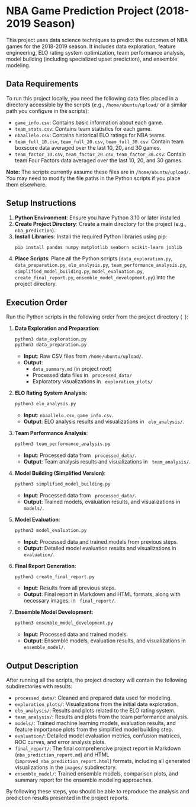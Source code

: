 # NBA Game Prediction Project (2018-2019 Season)

This project uses data science techniques to predict the outcomes of NBA games for the 2018-2019 season. It includes data exploration, feature engineering, ELO rating system optimization, team performance analysis, model building (including specialized upset prediction), and ensemble modeling.

## Data Requirements

To run this project locally, you need the following data files placed in a directory accessible by the scripts (e.g., `/home/ubuntu/upload/` or a similar path you configure in the scripts):

- `game_info.csv`: Contains basic information about each game.
- `team_stats.csv`: Contains team statistics for each game.
- `nbaallelo.csv`: Contains historical ELO ratings for NBA teams.
- `team_full_10.csv`, `team_full_20.csv`, `team_full_30.csv`: Contain team boxscore data averaged over the last 10, 20, and 30 games.
- `team_factor_10.csv`, `team_factor_20.csv`, `team_factor_30.csv`: Contain team Four Factors data averaged over the last 10, 20, and 30 games.

**Note:** The scripts currently assume these files are in `/home/ubuntu/upload/`. You may need to modify the file paths in the Python scripts if you place them elsewhere.

## Setup Instructions

1.  **Python Environment**: Ensure you have Python 3.10 or later installed.
2.  **Create Project Directory**: Create a main directory for the project (e.g., `nba_prediction`).
3.  **Install Libraries**: Install the required Python libraries using pip:
    ```bash
    pip install pandas numpy matplotlib seaborn scikit-learn joblib
    ```
4.  **Place Scripts**: Place all the Python scripts (`data_exploration.py`, `data_preparation.py`, `elo_analysis.py`, `team_performance_analysis.py`, `simplified_model_building.py`, `model_evaluation.py`, `create_final_report.py`, `ensemble_model_development.py`) into the project directory.

## Execution Order

Run the Python scripts in the following order from the project directory (` `):

1.  **Data Exploration and Preparation**:
    ```bash
    python3 data_exploration.py
    python3 data_preparation.py
    ```
    *   **Input**: Raw CSV files from `/home/ubuntu/upload/`.
    *   **Output**: 
        *   `data_summary.md` (in project root)
        *   Processed data files in ` processed_data/`
        *   Exploratory visualizations in ` exploration_plots/`

2.  **ELO Rating System Analysis**:
    ```bash
    python3 elo_analysis.py
    ```
    *   **Input**: `nbaallelo.csv`, `game_info.csv`.
    *   **Output**: ELO analysis results and visualizations in ` elo_analysis/`.

3.  **Team Performance Analysis**:
    ```bash
    python3 team_performance_analysis.py
    ```
    *   **Input**: Processed data from ` processed_data/`.
    *   **Output**: Team analysis results and visualizations in ` team_analysis/`.

4.  **Model Building (Simplified Version)**:
    ```bash
    python3 simplified_model_building.py 
    ```
    *   **Input**: Processed data from ` processed_data/`.
    *   **Output**: Trained models, evaluation results, and visualizations in ` models/`.

5.  **Model Evaluation**:
    ```bash
    python3 model_evaluation.py
    ```
    *   **Input**: Processed data and trained models from previous steps.
    *   **Output**: Detailed model evaluation results and visualizations in ` evaluation/`.

6.  **Final Report Generation**:
    ```bash
    python3 create_final_report.py
    ```
    *   **Input**: Results from all previous steps.
    *   **Output**: Final report in Markdown and HTML formats, along with necessary images, in ` final_report/`.

7.  **Ensemble Model Development**:
    ```bash
    python3 ensemble_model_development.py
    ```
    *   **Input**: Processed data and trained models.
    *   **Output**: Ensemble models, evaluation results, and visualizations in ` ensemble_model/`.

## Output Description

After running all the scripts, the project directory will contain the following subdirectories with results:

- `processed_data/`: Cleaned and prepared data used for modeling.
- `exploration_plots/`: Visualizations from the initial data exploration.
- `elo_analysis/`: Results and plots related to the ELO rating system.
- `team_analysis/`: Results and plots from the team performance analysis.
- `models/`: Trained machine learning models, evaluation results, and feature importance plots from the simplified model building step.
- `evaluation/`: Detailed model evaluation metrics, confusion matrices, ROC curves, and error analysis plots.
- `final_report/`: The final comprehensive project report in Markdown (`nba_prediction_report.md`) and HTML (`improved_nba_prediction_report.html`) formats, including all generated visualizations in the `images/` subdirectory.
- `ensemble_model/`: Trained ensemble models, comparison plots, and summary report for the ensemble modeling approaches.

By following these steps, you should be able to reproduce the analysis and prediction results presented in the project reports.
